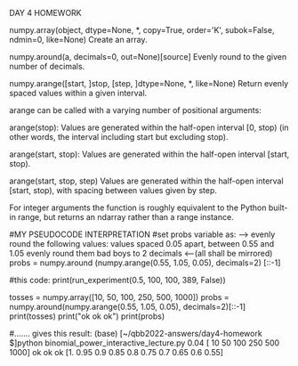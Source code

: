 DAY 4 HOMEWORK   



numpy.array(object, dtype=None, *, copy=True, order='K', subok=False, ndmin=0, like=None)
Create an array.



numpy.around(a, decimals=0, out=None)[source]
Evenly round to the given number of decimals.



numpy.arange([start, ]stop, [step, ]dtype=None, *, like=None)
Return evenly spaced values within a given interval.

arange can be called with a varying number of positional arguments:

arange(stop): Values are generated within the half-open interval [0, stop) (in other words, the interval including start but excluding stop).

arange(start, stop): Values are generated within the half-open interval [start, stop).

arange(start, stop, step) Values are generated within the half-open interval [start, stop), with spacing between values given by step.

For integer arguments the function is roughly equivalent to the Python built-in range, but returns an ndarray rather than a range instance.

#MY PSEUDOCODE INTERPRETATION
#set probs variable as:  --> evenly round the following values:    values spaced 0.05 apart, between 0.55 and 1.05     evenly round them bad boys to 2 decimals <--(all shall be mirrored)
      probs   =                    numpy.around                          (numpy.arange(0.55, 1.05, 0.05),                              decimals=2)                        [::-1]


#this code:
print(run_experiment(0.5, 100, 100, 389, False))

tosses = numpy.array([10, 50, 100, 250, 500, 1000])
probs = numpy.around(numpy.arange(0.55, 1.05, 0.05), decimals=2)[::-1]
print(tosses)
print("ok ok ok")
print(probs)

#.......    gives this result:
(base) [~/qbb2022-answers/day4-homework $]python binomial_power_interactive_lecture.py 
0.04
[  10   50  100  250  500 1000]
ok ok ok
[1.   0.95 0.9  0.85 0.8  0.75 0.7  0.65 0.6  0.55]


